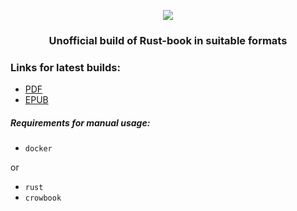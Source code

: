 <p align="center">
    <a href="https://doc.rust-lang.org/book/">
        <img src="https://www.rust-lang.org/logos/rust-logo-blk.svg">
    </a>
</p>

<h3 align="center">Unofficial build of Rust-book in suitable formats</h2>

### Links for latest builds:
- [PDF](https://www.dropbox.com/s/c0zdl1fflg4buc9/rustbook.pdf?dl=0)
- [EPUB](https://www.dropbox.com/s/nxxofnzw41ro6t8/rustbook.epub?dl=0)

##### Requirements for manual usage:
 - `docker`
 
 or
 - `rust`
 - `crowbook`

